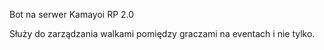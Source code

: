 Bot na serwer Kamayoi RP 2.0

Służy do zarządzania walkami pomiędzy graczami na eventach i nie tylko.

